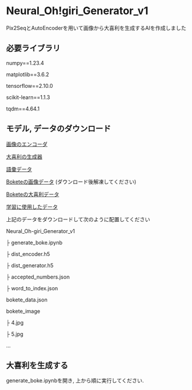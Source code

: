 # Neural_Oh!giri_Generator_v1

Pix2SeqとAutoEncoderを用いて画像から大喜利を生成するAIを作成しました

## 必要ライブラリ

numpy==1.23.4

matplotlib==3.6.2

tensorflow==2.10.0

scikit-learn==1.1.3

tqdm==4.64.1
 

## モデル, データのダウンロード

[画像のエンコーダ](URL)

[大喜利の生成器](URL)

[語彙データ](URL)

[Boketeの画像データ](URL)
(ダウンロード後解凍してください)

[Boketeの大喜利データ](URL)

[学習に使用したデータ](URL)

上記のデータをダウンロードして次のように配置してください

Neural_Oh-giri_Generator_v1

├ generate_boke.ipynb

├ dist_encoder.h5

├ dist_generator.h5

├ accepted_numbers.json

├ word_to_index.json

bokete_data.json

bokete_image

├ 4.jpg

├ 5.jpg

...

## 大喜利を生成する

generate_boke.ipynbを開き, 上から順に実行してください.
